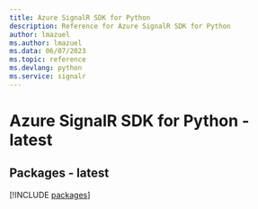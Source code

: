 ```yaml
---
title: Azure SignalR SDK for Python
description: Reference for Azure SignalR SDK for Python
author: lmazuel
ms.author: lmazuel
ms.data: 06/07/2023
ms.topic: reference
ms.devlang: python
ms.service: signalr
---
```

# Azure SignalR SDK for Python - latest
## Packages - latest
[!INCLUDE [packages](signalr-index.md)]